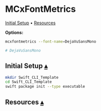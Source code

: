 # MCxFontMetrics

<a id="toc"></a>
[Initial Setup](#linkInitialSetup) • 
[Resources](#linkResources) 

**Options:**

```sh
mcxfontmetrics --font-name=DejaVuSansMono

# DejaVuSansMono
```

## Initial Setup <a id="linkInitialSetup"></a>[▴](#toc)


``` sh
mkdir Swift_CLI_Template
cd Swift_CLI_Template
swift package init --type executable
```

## Resources <a id="linkResources"></a>[▴](#toc)
